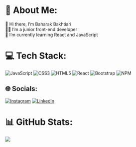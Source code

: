 # 💫 About Me:
👋 Hi there, I’m Baharak Bakhtiari<br>👩‍💻 I’m a junior front-end developer<br>🌱 I’m currently learning React and JavaScript<br>


# 💻 Tech Stack:
![JavaScript](https://img.shields.io/badge/javascript-%23323330.svg?style=flat&logo=javascript&logoColor=%23F7DF1E) ![CSS3](https://img.shields.io/badge/css3-%231572B6.svg?style=flat&logo=css3&logoColor=white) ![HTML5](https://img.shields.io/badge/html5-%23E34F26.svg?style=flat&logo=html5&logoColor=white) ![React](https://img.shields.io/badge/react-%2320232a.svg?style=flat&logo=react&logoColor=%2361DAFB) ![Bootstrap](https://img.shields.io/badge/bootstrap-%23563D7C.svg?style=flat&logo=bootstrap&logoColor=white) ![NPM](https://img.shields.io/badge/NPM-%23000000.svg?style=flat&logo=npm&logoColor=white)


## 🌐 Socials:
[![Instagram](https://img.shields.io/badge/Instagram-%23E4405F.svg?logo=Instagram&logoColor=white)](https://instagram.com/baharak_webdev) [![LinkedIn](https://img.shields.io/badge/LinkedIn-%230077B5.svg?logo=linkedin&logoColor=white)](https://linkedin.com/in/baharak_bakhtiari) 


# 📊 GitHub Stats:
![](https://github-readme-stats.vercel.app/api?username=the-little-spring&theme=tokyonight&hide_border=false&include_all_commits=false&count_private=false)

<!-- Proudly created with GPRM ( https://gprm.itsvg.in ) -->
